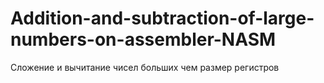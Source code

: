 # Addition-and-subtraction-of-large-numbers-on-assembler-NASM
Сложение и вычитание чисел больших чем размер регистров
